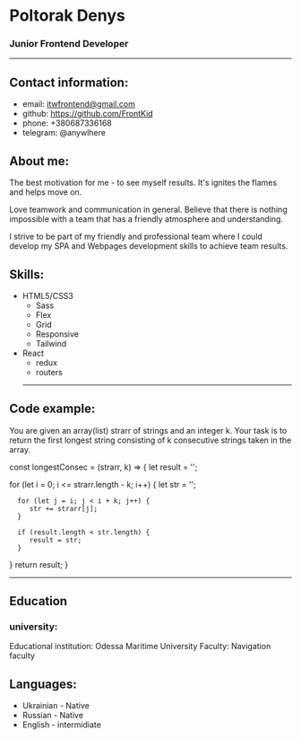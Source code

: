 # Poltorak Denys
### Junior Frontend Developer

****
## Contact information:
* email: itwfrontend@gmail.com
* github:  https://github.com/FrontKid
* phone: +380687336168
* telegram: @anywlhere

## About me:
The best motivation for me - to see myself
results. It's ignites the flames and helps move on.

Love teamwork and communication in general. Believe that there is nothing impossible
with a team that has a friendly atmosphere and understanding.

I strive to be part of my friendly and professional team where I could develop my
SPA and Webpages development skills to achieve team results.

## Skills:
+ HTML5/CSS3
    - Sass
    - Flex
    - Grid
    - Responsive
    - Tailwind
+ React
    - redux
    - routers
    -----

## Code example:
You are given an array(list) strarr of strings and an integer k.
Your task is to return the first longest string consisting of k consecutive
strings taken in the array.

const longestConsec = (strarr, k) => {
   let result = '';

   for (let i = 0; i <= strarr.length - k; i++) {
      let str = '';

      for (let j = i; j < i + k; j++) {
         str += strarr[j];
      }

      if (result.length < str.length) {
         result = str;
      }
   }
   return result;
}

---

## Education
### university:
Educational institution: Odessa Maritime University
Faculty: Navigation faculty

## Languages:
+ Ukrainian - Native
+ Russian - Native
+ English - intermidiate